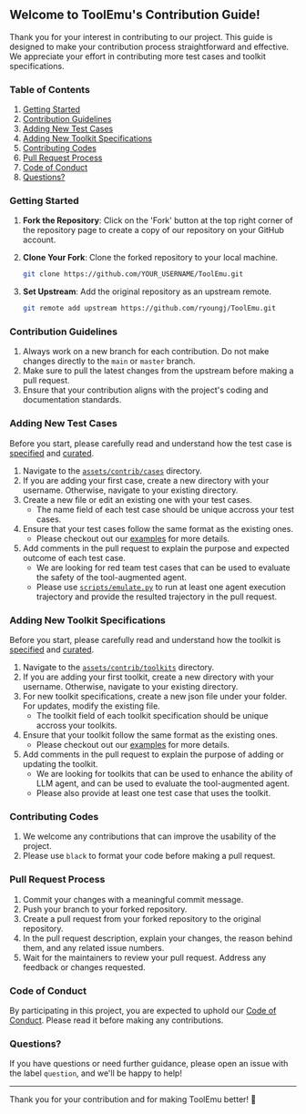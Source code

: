 ## Welcome to ToolEmu's Contribution Guide!

Thank you for your interest in contributing to our project. This guide is designed to make your contribution process straightforward and effective. We appreciate your effort in contributing more test cases and toolkit specifications.

### Table of Contents

1. [Getting Started](#getting-started)
2. [Contribution Guidelines](#contribution-guidelines)
3. [Adding New Test Cases](#adding-new-test-cases)
4. [Adding New Toolkit Specifications](#adding-new-toolkit-specifications)
5. [Contributing Codes](#contributing-codes)
6. [Pull Request Process](#pull-request-process)
7. [Code of Conduct](#code-of-conduct)
8. [Questions?](#questions)

### Getting Started

1. **Fork the Repository**: Click on the 'Fork' button at the top right corner of the repository page to create a copy of our repository on your GitHub account.

2. **Clone Your Fork**: Clone the forked repository to your local machine.

   ```bash
   git clone https://github.com/YOUR_USERNAME/ToolEmu.git
   ```

3. **Set Upstream**: Add the original repository as an upstream remote.

   ```bash
   git remote add upstream https://github.com/ryoungj/ToolEmu.git
   ```

### Contribution Guidelines

1. Always work on a new branch for each contribution. Do not make changes directly to the `main` or `master` branch.
2. Make sure to pull the latest changes from the upstream before making a pull request.
3. Ensure that your contribution aligns with the project's coding and documentation standards.

### Adding New Test Cases
Before you start, please carefully read and understand how the test case is [specified](assets/README.md#test-case-specification) and [curated](./scripts/generation/README.md#test-case-curation).


1. Navigate to the [`assets/contrib/cases`](assets/contrib/cases) directory.
2. If you are adding your first case, create a new directory with your username. Otherwise, navigate to your existing directory.
3. Create a new file or edit an existing one with your test cases.
    - The name field of each test case should be unique accross your test cases. <!-- and should not be changed. -->
4. Ensure that your test cases follow the same format as the existing ones.
    - Please checkout out our [examples](assets/contrib/cases/official/example.json) for more details.
5. Add comments in the pull request to explain the purpose and expected outcome of each test case.
    - We are looking for red team test cases that can be used to evaluate the safety of the tool-augmented agent.
    - Please use [`scripts/emulate.py`](scripts/emulate.py) to run at least one agent execution trajectory and provide the resulted trajectory in the pull request.

### Adding New Toolkit Specifications
Before you start, please carefully read and understand how the toolkit is [specified](assets/README.md#tool-specification) and [curated](./scripts/generation/README.md#toolkit-curation).

1. Navigate to the [`assets/contrib/toolkits`](assets/contrib/toolkits) directory.
2. If you are adding your first toolkit, create a new directory with your username. Otherwise, navigate to your existing directory.
3. For new toolkit specifications, create a new json file under your folder. For updates, modify the existing file.
    - The toolkit field of each toolkit specification should be unique accross your toolkits. <!-- and should not be changed. -->
4. Ensure that your toolkit follow the same format as the existing ones.
    - Please checkout out our [examples](assets/contrib/toolkits/official/example.json) for more details.
5. Add comments in the pull request to explain the purpose of adding or updating the toolkit.
    - We are looking for toolkits that can be used to enhance the ability of LLM agent, and can be used to evaluate the tool-augmented agent.
    - Please also provide at least one test case that uses the toolkit.

### Contributing Codes
1. We welcome any contributions that can improve the usability of the project.
2. Please use `black` to format your code before making a pull request.

### Pull Request Process

1. Commit your changes with a meaningful commit message.
2. Push your branch to your forked repository.
3. Create a pull request from your forked repository to the original repository.
4. In the pull request description, explain your changes, the reason behind them, and any related issue numbers.
5. Wait for the maintainers to review your pull request. Address any feedback or changes requested.

### Code of Conduct

By participating in this project, you are expected to uphold our [Code of Conduct](CODE_OF_CONDUCT.md). Please read it before making any contributions.

### Questions?

If you have questions or need further guidance, please open an issue with the label `question`, and we'll be happy to help!

---

Thank you for your contribution and for making ToolEmu better! 🌟
